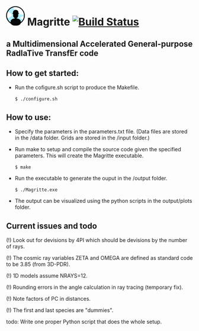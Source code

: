 # ![Magritte logo](https://raw.githubusercontent.com/UCL/Magritte/master/docs/Images/Magritte_logo.png?token=AWbw4U46loMQBSOlQVJh5Hy6DvN_vLicks5Z4TI7wA%3D%3D)   Magritte   [![Build Status](https://travis-ci.com/UCL/Magritte.svg?token=j3NNTbFLxGaJNsSoKgCz&branch=master)](https://travis-ci.com/UCL/Magritte)

## a Multidimensional Accelerated General-purpose RadIaTive TransfEr code


How to get started:
-------------------

- Run the cofigure.sh script to produce the Makefile.
  ```
  $ ./configure.sh
  ```


How to use:
-----------

- Specify the parameters in the parameters.txt file.
  (Data files are stored in the /data folder.
   Grids are stored in the /input folder.)

- Run make to setup and compile the source code given the specified parameters.
  This will create the Magritte executable.
  ```
  $ make
  ```

- Run the executable to generate the ouput in the /output folder.
  ```
  $ ./Magritte.exe
  ```

- The output can be visualized using the python scripts in the output/plots folder.






Current issues and todo
-----------------------

(!) Look out for devisions by 4PI which should be devisions by the number of rays.

(!) The cosmic ray variables ZETA and OMEGA are defined as standard code to be 3.85 (from 3D-PDR).

(!) 1D models assume NRAYS=12.

(!) Rounding errors in the angle calculation in ray tracing (temporary fix).

(!) Note factors of PC in distances.

(!) The first and last species are "dummies".

todo: Write one proper Python script that does the whole setup.

